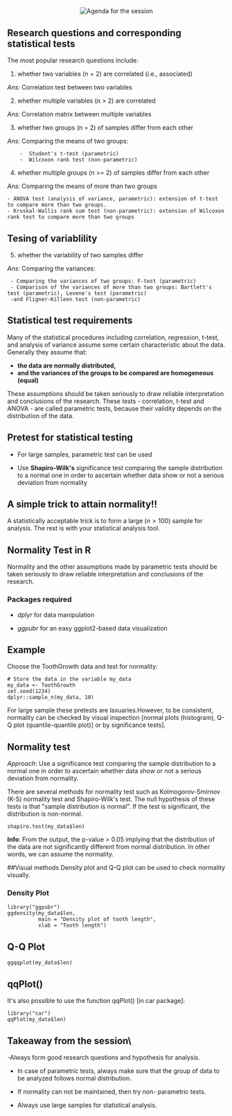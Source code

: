 ## 

<center>

![Agenda for the session](statistical-test-assumptions.png)

</center>



## Research questions and corresponding statistical tests


The most popular research questions include:

1. whether two variables (n = 2) are correlated (i.e., associated)

*Ans:* Correlation test between two variables

2. whether multiple variables (n > 2) are correlated

*Ans:* Correlation matrix between multiple variables

3. whether two groups (n = 2) of samples differ from each other

*Ans:* Comparing the means of two groups:

        -  Student's t-test (parametric)
        -  Wilcoxon rank test (non-parametric)
        
4. whether multiple groups (n >= 2) of samples differ from each other

*Ans:* Comparing the means of more than two groups

    - ANOVA test (analysis of variance, parametric): extension of t-test to compare more than two groups.
    - Kruskal-Wallis rank sum test (non-parametric): extension of Wilcoxon rank test to compare more than two groups


## Tesing of variablility

5. whether the variability of two samples differ

*Ans:* Comparing the variances:

     - Comparing the variances of two groups: F-test (parametric)
     - Comparison of the variances of more than two groups: Bartlett's test (parametric), Levene's test (parametric)
     -and Fligner-Killeen test (non-parametric)


## Statistical test requirements

Many of the statistical procedures including correlation, regression, t-test, and analysis of variance assume some certain characteristic about the data. Generally they assume that:

- **the data are normally distributed,**
- **and the variances of the groups to be compared are homogeneous (equal)**

These assumptions should be taken seriously to draw reliable interpretation and conclusions of the research. These tests - correlation, t-test and ANOVA - are called parametric tests, because their validity depends on the distribution of the data.


## Pretest for statistical testing

- For large samples, parametric test can be used

- Use **Shapiro-Wilk's** significance test comparing the sample distribution to a normal one in order to ascertain whether data show or not a serious deviation from normality

## A simple trick to attain normality!!

A statistically acceptable trick is to form a large ($n>100$) sample for analysis. The rest is with your statistical analysis tool. 


##  Normality Test in R

Normality and the other assumptions made by parametric tests should be taken seriously to draw reliable interpretation and conclusions of the research.

### Packages required

- *dplyr* for data manipulation

- *ggpubr*  for an easy ggplot2-based data visualization

## Example

Choose the ToothGrowth data and test for normality:

```{r}
# Store the data in the variable my_data
my_data <- ToothGrowth
set.seed(1234)
dplyr::sample_n(my_data, 10)

```

 For large sample these pretests are laxuaries.However, to be consistent, normality can be checked by visual inspection [normal plots (histogram), Q-Q plot (quantile-quantile plot)] or by significance tests].


## Normality test

*Approach*:  Use a significance test comparing the sample distribution to a normal one in order to ascertain whether data show or not a serious deviation from normality.

There are several methods for normality test such as Kolmogorov-Smirnov (K-S) normality test and Shapiro-Wilk's test. The null hypothesis of these tests is that "sample distribution is normal". If the test is significant, the distribution is non-normal.

```{r}
shapiro.test(my_data$len)
```

**Info**: From the output, the p-value > 0.05 implying that the distribution of the data are not significantly different from normal distribution. In other words, we can assume the normality.


##Visual methods
Density plot and Q-Q plot can be used to check normality visually.

### Density Plot

```{r}
library("ggpubr")
ggdensity(my_data$len, 
          main = "Density plot of tooth length",
          xlab = "Tooth length")
```

## Q-Q Plot

```{r}
ggqqplot(my_data$len)
```

## qqPlot()

It's also possible to use the function qqPlot() [in car package]:

```{r}
library("car")
qqPlot(my_data$len)
```


## Takeaway from the session\
-Always form good research questions and hypothesis for analysis.

- In case of parametric tests, always make sure that the group of data to be analyzed follows normal distribution.

- If normality can not be maintained, then try non- parametric tests.

- Always use large samples for statistical analysis.
